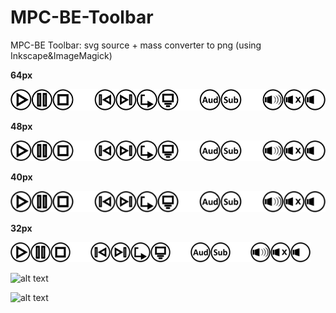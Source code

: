 # MPC-BE-Toolbar
MPC-BE Toolbar: svg source + mass converter to png (using Inkscape&amp;ImageMagick) 


**64px**

![alt text](https://raw.githubusercontent.com/pkajan/MPC-BE-Toolbar/master/out/toolbar_064.png)


**48px**

![alt text](https://raw.githubusercontent.com/pkajan/MPC-BE-Toolbar/master/out/toolbar_048.png)


**40px**

![alt text](https://raw.githubusercontent.com/pkajan/MPC-BE-Toolbar/master/out/toolbar_040.png)


**32px**

![alt text](https://raw.githubusercontent.com/pkajan/MPC-BE-Toolbar/master/out/toolbar_032.png)



![alt text](https://tmp.pkajan.eu/mpc-be/mpc-be-toolbar.png)

![alt text](https://tmp.pkajan.eu/mpc-be/mpc-be-toolbar-w.png)
